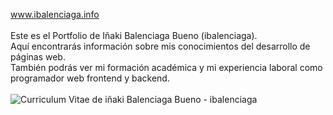 <a href="https://www.ibalenciaga.info" target="_blank">www.ibalenciaga.info</a><br><br>
Este es el Portfolio de Iñaki Balenciaga Bueno (ibalenciaga).<br>
Aquí encontrarás información sobre mis conocimientos del desarrollo de páginas web.<br>
También podrás ver mi formación académica y mi experiencia laboral como programador web frontend y backend.<br><br>
<img src="" alt="Curriculum Vitae de iñaki Balenciaga Bueno - ibalenciaga">